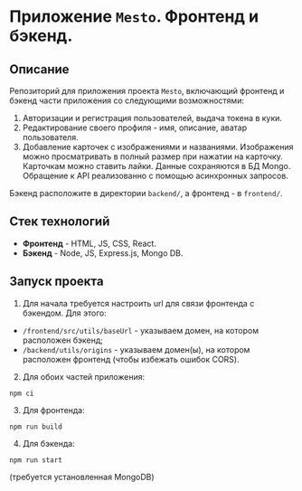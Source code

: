 # Приложение `Mesto`. Фронтенд и бэкенд.

## Описание
Репозиторий для приложения проекта `Mesto`, включающий фронтенд и бэкенд части приложения со следующими возможностями: 
1. Авторизации и регистрация пользователей, выдача токена в куки.
2. Редактирование своего профиля - имя, описание, аватар пользователя. 
3. Добавление карточек с изображениями и названиями. Изображения можно просматривать в полный размер при нажатии на карточку. Карточкам можно ставить лайки.
Данные сохраняются в БД Mongo. Обращение к API реализованно с помощью асинхронных запросов.

Бэкенд расположите в директории `backend/`, а фронтенд - в `frontend/`. 

## Стек технологий

* **Фронтенд** - HTML, JS, CSS, React.
* **Бэкенд** - Node, JS, Express.js, Mongo DB.
  
## Запуск проекта 

1. Для начала требуется настроить url для связи фронтенда с бэкендом.
Для этого:
* `/frontend/src/utils/baseUrl` - указываем домен, на котором расположен бэкенд;
* `/backend/utils/origins` - указываем домен(ы), на котором расположен фронтенд (чтобы избежать ошибок CORS).

2. Для обоих частей приложения:
```
npm ci
```

3. Для фронтенда:
```
npm run build
```

4. Для бэкенда:
```
npm run start
```
(требуется установленная MongoDB)